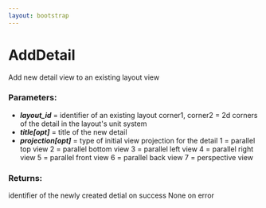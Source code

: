 ```yaml
---
layout: bootstrap
---
```


# AddDetail

Add new detail view to an existing layout view
        

### Parameters:

- ***layout_id*** = identifier of an existing layout
corner1, corner2 = 2d corners of the detail in the layout's unit system
- ***title[opt]*** = title of the new detail
- ***projection[opt]*** = type of initial view projection for the detail
    1 = parallel top view
    2 = parallel bottom view
    3 = parallel left view
    4 = parallel right view
    5 = parallel front view
    6 = parallel back view
    7 = perspective view
        

### Returns:


identifier of the newly created detial on success
None on error
        
